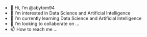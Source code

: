 - 👋 Hi, I’m @abytom94
- 👀 I’m interested in Data Science and Artificial Intelligence
- 🌱 I’m currently learning Data Science and Artificial Intelligence
- 💞️ I’m looking to collaborate on ...
- 📫 How to reach me ...

<!---
abytom94/abytom94 is a ✨ special ✨ repository because its `README.md` (this file) appears on your GitHub profile.
You can click the Preview link to take a look at your changes.
--->
